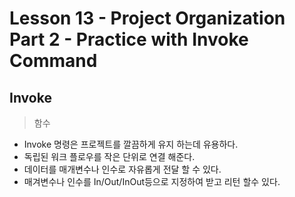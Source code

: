 # Lesson 13 - Project Organization Part 2 - Practice with Invoke Command


## Invoke

> 함수

* Invoke 명령은 프로젝트를 깔끔하게 유지 하는데 유용하다.
* 독립된 워크 플로우를 작은 단위로 연결 해준다.
* 데이터를 매개변수나 인수로 자유롭게 전달 할 수 있다.
* 매겨변수나 인수를 In/Out/InOut등으로 지정하여 받고 리턴 할수 있다.